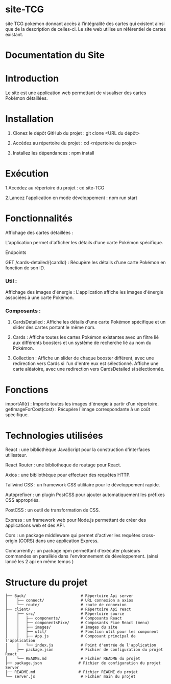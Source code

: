 # site-TCG
site TCG pokemon  donnant accès à l’intégralité des cartes qui existent ainsi que de la description de celles-ci. Le site web utilise un référentiel de cartes existant.  

# Documentation du Site

# Introduction
Le site est une application web permettant de visualiser des cartes Pokémon détaillées.

# Installation
1. Clonez le dépôt GitHub du projet : git clone <URL du dépôt>

2. Accédez au répertoire du projet : cd <répertoire du projet>

3. Installez les dépendances : npm install

# Exécution
1.Accédez au répertoire du projet : cd site-TCG

2.Lancez l'application en mode développement : npm run start

# Fonctionnalités
Affichage des cartes détaillées :

L'application permet d'afficher les détails d'une carte Pokémon spécifique.

Endpoints

GET /cards-detailed/{cardId} : Récupère les détails d'une carte Pokémon en fonction de son ID.

### Util :

Affichage des images d'énergie :
L'application affiche les images d'énergie associées à une carte Pokémon.

### Composants :

1. CardsDetailed :
Affiche les détails d'une carte Pokémon spécifique et un slider des cartes portant le même nom.

2. Cards :
Affiche toutes les cartes Pokémon existantes avec un filtre lié aux différents boosters et un système de recherche lié au nom du Pokémon.

3. Collection :
Affiche un slider de chaque booster différent, avec une redirection vers Cards si l'un d'entre eux est sélectionné.
Affiche une carte aléatoire, avec une redirection vers CardsDetailed si sélectionnée.

# Fonctions

importAll(r) : Importe toutes les images d'énergie à partir d'un répertoire.
getImageForCost(cost) : Récupère l'image correspondante à un coût spécifique.

# Technologies utilisées

React : une bibliothèque JavaScript pour la construction d'interfaces utilisateur.

React Router : une bibliothèque de routage pour React.

Axios : une bibliothèque pour effectuer des requêtes HTTP.

Tailwind CSS : un framework CSS utilitaire pour le développement rapide.

Autoprefixer : un plugin PostCSS pour ajouter automatiquement les préfixes CSS appropriés.

PostCSS : un outil de transformation de CSS.

Express : un framework web pour Node.js permettant de créer des applications web et des API.

Cors : un package middleware qui permet d'activer les requêtes cross-origin (CORS) dans une application Express.

Concurrently : un package npm permettant d'exécuter plusieurs commandes en parallèle dans l'environnement de développement. (ainsi lancé les 2 api en même temps )

# Structure du projet
```
├── Back/                        # Répertoire Api server
│    ├── connect/                # URL connexion a axios
│    └── route/                  # route de connexion
├── client/                      # Répertoire Api react
│    ├── src/                    # Répertoire source
│    │   ├── components/         # Composants React
│    │   ├── componentsFixe/     # Composants Fixe React (menu)
│    │   ├── images/             # Images du site
│    │   ├── util/               # Fonction util pour les component
│    │   ├── App.js              # Composant principal de l'application
│    │   └── index.js            # Point d'entrée de l'application
│    ├── package.json            # Fichier de configuration du projet React
│    └── README.md               # Fichier README du projet
├── package.json                # Fichier de configuration du projet Server
├── README.md                   # Fichier README du projet
└── server.js                    # Fichier main du projet
```
